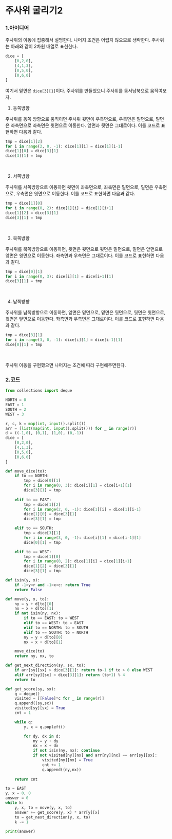 # 주사위 굴리기2

### 1.아이디어

주사위의 이동에 집중해서 설명한다. 나머지 조건은 어렵지 않으므로 생략한다. 주사위는 아래와 같이 2차원 배열로 표현한다.

```python
dice = [
	[0,2,0],
	[4,1,3],
	[0,5,0],
	[0,6,0]
]
```

여기서 밑면은 `dice[3][1]`이다.  주사위를 만들었으니 주사위를 동서남북으로 움직여보자.

1. 동쪽방향

주사위를 동쪽 방향으로 움직이면 주사위 윗면이 우측면으로, 우측면은 밑면으로, 밑면은 좌측면으로 좌측면은 윗면으로 이동한다. 앞면과 뒷면은 그대로이다. 이를 코드로 표현하면 다음과 같다.

```python
tmp = dice[1][2]
for i in range(2, 0, -1): dice[1][i] = dice[1][i-1]
dice[1][0] = dice[3][1]
dice[3][1] = tmp
```

 <br/>

2. 서쪽방향

주사위를 서쪽방향으로 이동하면 윗면이 좌측면으로, 좌측면은 밑면으로, 밑면은 우측면으로, 우측면은 윗면으로 이동한다. 이를 코드로 표현하면 다음과 같다.

```python
tmp = dice[1][0]
for i in range(0, 2): dice[1][i] = dice[1][i+1]
dice[1][2] = dice[3][1]
dice[3][1] = tmp
```

<br/>

3. 북쪽방향

주사위를 북쪽방향으로 이동하면, 윗면은 뒷면으로 뒷면은 밑면으로, 밑면은 앞면으로 앞면은 윗면으로 이동한다. 좌측면과 우측면은 그대로이다. 이를 코드로 표현하면 다음과 같다.

```python
tmp = dice[0][1]
for i in range(0, 3): dice[i][1] = dice[i+1][1]
dice[3][1] = tmp
```

<br/>

4. 남쪽방향

주사위를 남쪽방향으로 이동하면, 앞면은 밑면으로, 밑면은 뒷면으로, 뒷면은 윗면으로, 윗면은 앞면으로 이동한다. 좌측면과 우측면은 그대로이다. 이를 코드로 표현하면 다음과 같다.

```python
tmp = dice[3][1]
for i in range(3, 0, -1): dice[i][1] = dice[i-1][1]
dice[0][1] = tmp
```

<br/>

주사위 이동을 구현했으면 나머지는 조건에 따라 구현해주면된다. <br/>

### 2.코드

```python
from collections import deque

NORTH = 0
EAST = 1
SOUTH = 2
WEST = 3

r, c, k = map(int, input().split())
arr = [list(map(int, input().split())) for _ in range(r)]
d = ((-1,0), (0,1), (1,0), (0,-1))
dice = [
    [0,2,0],
    [4,1,3],
    [0,5,0],
    [0,6,0]
]

def move_dice(to):
    if to == NORTH:
        tmp = dice[0][1]
        for i in range(0, 3): dice[i][1] = dice[i+1][1]
        dice[3][1] = tmp
            
    elif to == EAST:
        tmp = dice[1][2]
        for i in range(2, 0, -1): dice[1][i] = dice[1][i-1]
        dice[1][0] = dice[3][1]
        dice[3][1] = tmp

    elif to == SOUTH:
        tmp = dice[3][1]
        for i in range(3, 0, -1): dice[i][1] = dice[i-1][1]
        dice[0][1] = tmp

    elif to == WEST:
        tmp = dice[1][0]
        for i in range(0, 2): dice[1][i] = dice[1][i+1]
        dice[1][2] = dice[3][1]
        dice[3][1] = tmp

def isin(y, x):
    if -1<y<r and -1<x<c: return True
    return False 

def move(y, x, to):
    ny = y + d[to][0]
    nx = x + d[to][1]
    if not isin(ny, nx):
        if to == EAST: to = WEST
        elif to == WEST: to = EAST
        elif to == NORTH: to = SOUTH
        elif to == SOUTH: to = NORTH
        ny = y + d[to][0]
        nx = x + d[to][1]

    move_dice(to)
    return ny, nx, to

def get_next_direction(sy, sx, to):
    if arr[sy][sx] > dice[3][1]: return to-1 if to > 0 else WEST
    elif arr[sy][sx] < dice[3][1]: return (to+1) % 4
    return to

def get_score(sy, sx):
    q = deque()
    visited = [[False]*c for _ in range(r)]
    q.append((sy,sx))
    visited[sy][sx] = True
    cnt = 1

    while q:
        y, x = q.popleft()

        for dy, dx in d:
            ny = y + dy
            nx = x + dx
            if not isin(ny, nx): continue
            if not visited[ny][nx] and arr[ny][nx] == arr[sy][sx]:
                visited[ny][nx] = True
                cnt += 1
                q.append((ny,nx))
    
    return cnt

to = EAST
y, x = 0, 0
answer = 0
while k:
    y, x, to = move(y, x, to)
    answer += get_score(y, x) * arr[y][x]
    to = get_next_direction(y, x, to)
    k -= 1
   
print(answer)
```

